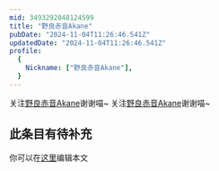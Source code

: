 ```yaml
---
mid: 3493292048124599
title: "野良赤音Akane"
pubDate: "2024-11-04T11:26:46.541Z"
updatedDate: "2024-11-04T11:26:46.541Z"
profile:
  {
    Nickname: ["野良赤音Akane"],
  }
---
```


关注[野良赤音Akane](https://space.bilibili.com/3493292048124599)谢谢喵~ 关注[野良赤音Akane](https://space.bilibili.com/3493292048124599)谢谢喵~

## 此条目有待补充
你可以在[这里](https://github.com/Yuhanawa/VTuber.ICU/edit/master/src/content/v/野良赤音Akane/index.md)编辑本文

